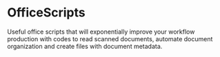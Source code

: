 # OfficeScripts
Useful office scripts that will exponentially improve your workflow production with codes to read scanned documents, automate document organization and create files with document metadata.

